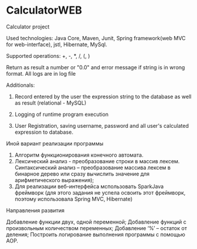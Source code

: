 # CalculatorWEB
Calculator project

Used technologies: Java Core, Maven, Junit, Spring framework(web MVC for web-interface), jstl, Hibernate, MySql.

Supported operations: +, -, *, /, (, )

Return as result a number or "0.0" and error message if string is in wrong format.
All logs are in log file

Additionals:

1. Record entered by the user the expression string to the database as well as result (relational - MySQL)

2. Logging of runtime program execution

3. User Registration, saving username, password and all user's calculated expression to database.

Иной вариант реализации программы

1) Алгоритм функционирования конечного автомата.
2) Лексический анализ - преобразование строки в массив лексем. Синтаксический анализ – преобразование массива лексем в бинарное дерево или сразу вычислить значение для арифметического выражения);
3) Для реализации веб-интерфейса мспользовать SparkJava фреймворк (для этого задания не успела освоить этот фреймворк, поэтому использовала Spring MVC, Hibernate)

Направления развития

Добавление функции двух, одной переменной;
Добавление функций с произвольным количеством переменных;
Добавление ‘%’ – остаток от деления;
Построить логирование выполнения программы с помощью  AOP.
